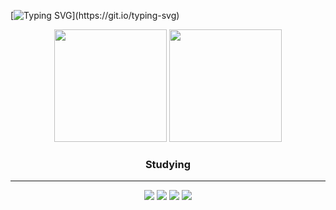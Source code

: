 [![Typing SVG](https://readme-typing-svg.demolab.com/?lines=Coding+Is+Suicide!;Coding+Is+Suicide!)](https://git.io/typing-svg)
<p align="center">
  <img height="180em" src="https://github-readme-stats.vercel.app/api?username=jeong8537&show_icons=true&theme=dark">
  <img height="180em" src="https://github-readme-stats.vercel.app/api/top-langs/?username=jeong8537&layout=compact&theme=dark">
</p>

<h3 align="center">Studying</h3>
<hr>
<div align="center">
  <img src="https://img.shields.io/badge/Python-3776AB?style=for-the-badge&logo=Python&logoColor=white">
  <img src="https://img.shields.io/badge/Git-F05032?style=for-the-badge&logo=Git&logoColor=white">
  <img src="https://img.shields.io/badge/GitHub-181717?style=for-the-badge&logo=GitHub&logoColor=white">
  <img src="https://img.shields.io/badge/Rust-000000?style=for-the-badge&logo=Rust&logoColor=white">
</div>
